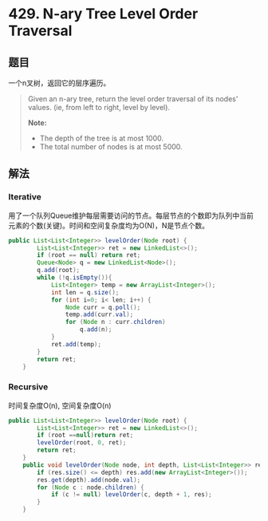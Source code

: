 # 429. N-ary Tree Level Order Traversal

## 题目

一个n叉树，返回它的层序遍历。
>Given an n-ary tree, return the level order traversal of its nodes' values. (ie, from left to right, level by level).
>
>**Note:**
>
> - The depth of the tree is at most 1000.
> - The total number of nodes is at most 5000.

## 解法

### Iterative

用了一个队列Queue维护每层需要访问的节点。每层节点的个数即为队列中当前元素的个数(关键)。时间和空间复杂度均为O(N)，N是节点个数。

```java
public List<List<Integer>> levelOrder(Node root) {
        List<List<Integer>> ret = new LinkedList<>();
        if (root == null) return ret;
        Queue<Node> q = new LinkedList<Node>();
        q.add(root);
        while (!q.isEmpty()){
            List<Integer> temp = new ArrayList<Integer>();
            int len = q.size();
            for (int i=0; i< len; i++) {
                Node curr = q.poll();
                temp.add(curr.val);
                for (Node n : curr.children)
                    q.add(n);
            }
            ret.add(temp);
        }
        return ret;
    }
```

### Recursive

时间复杂度O(n), 空间复杂度O(n)

```java
public List<List<Integer>> levelOrder(Node root) {
        List<List<Integer>> ret = new LinkedList<>();
        if (root ==null)return ret;
        levelOrder(root, 0, ret);
        return ret;
    }
    public void levelOrder(Node node, int depth, List<List<Integer>> res) {
        if (res.size() <= depth) res.add(new ArrayList<Integer>());
        res.get(depth).add(node.val);
        for (Node c : node.children) {
            if (c != null) levelOrder(c, depth + 1, res);
        }
    }
```
